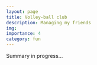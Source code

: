 ```yaml
---
layout: page
title: Volley-ball club
description: Managing my friends
img:
importance: 4
category: fun
---
```


Summary in progress...
